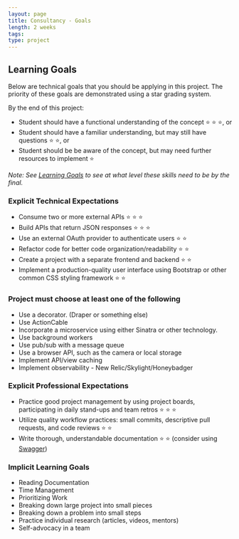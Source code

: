 ```yaml
---
layout: page
title: Consultancy - Goals
length: 2 weeks
tags:
type: project
---
```


## Learning Goals

Below are technical goals that you should be applying in this project. The priority of these goals are demonstrated using a star grading system.

By the end of this project:
- Student should have a functional understanding of the concept ⭐ ⭐ ⭐, or
- Student should have a familiar understanding, but may still have questions ⭐ ⭐, or
- Student should be be aware of the concept, but may need further resources to implement ⭐

_Note: See [Learning Goals](../../misc/learning_goals) to see at what level these skills need to be by the final._

### Explicit Technical Expectations
* Consume two or more external APIs ⭐ ⭐ ⭐
* Build APIs that return JSON responses ⭐ ⭐ ⭐
* Use an external OAuth provider to authenticate users ⭐ ⭐
* Refactor code for better code organization/readability ⭐ ⭐
* Create a project with a separate frontend and backend ⭐ ⭐
* Implement a production-quality user interface using Bootstrap or other common CSS styling framework ⭐ ⭐

### Project must choose at least one of the following
* Use a decorator. (Draper or something else)
* Use ActionCable
* Incorporate a microservice using either Sinatra or other technology.
* Use background workers
* Use pub/sub with a message queue
* Use a browser API, such as the camera or local storage
* Implement API/view caching
* Implement observability - New Relic/Skylight/Honeybadger


### Explicit Professional Expectations

* Practice good project management by using project boards, participating in daily stand-ups and team retros ⭐ ⭐ ⭐
* Utilize quality workflow practices: small commits, descriptive pull requests, and code reviews ⭐ ⭐
* Write thorough, understandable documentation ⭐ ⭐ (consider using [Swagger](https://swagger.io/tools/swaggerhub/))


### Implicit Learning Goals

* Reading Documentation
* Time Management
* Prioritizing Work
* Breaking down large project into small pieces
* Breaking down a problem into small steps
* Practice individual research (articles, videos, mentors)
* Self-advocacy in a team
